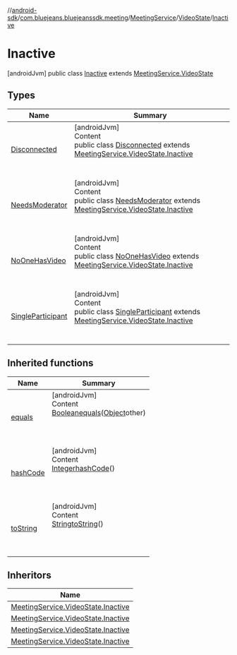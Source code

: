 //[android-sdk](../../../../../index.md)/[com.bluejeans.bluejeanssdk.meeting](../../../index.md)/[MeetingService](../../index.md)/[VideoState](../index.md)/[Inactive](index.md)



# Inactive  
 [androidJvm] public class [Inactive](index.md) extends [MeetingService.VideoState](../index.md)   


## Types  
  
|  Name |  Summary | 
|---|---|
| <a name="com.bluejeans.bluejeanssdk.meeting/MeetingService.VideoState.Inactive.Disconnected///PointingToDeclaration/"></a>[Disconnected](-disconnected/index.md)| <a name="com.bluejeans.bluejeanssdk.meeting/MeetingService.VideoState.Inactive.Disconnected///PointingToDeclaration/"></a>[androidJvm]  <br>Content  <br>public class [Disconnected](-disconnected/index.md) extends [MeetingService.VideoState.Inactive](index.md)  <br><br><br>|
| <a name="com.bluejeans.bluejeanssdk.meeting/MeetingService.VideoState.Inactive.NeedsModerator///PointingToDeclaration/"></a>[NeedsModerator](-needs-moderator/index.md)| <a name="com.bluejeans.bluejeanssdk.meeting/MeetingService.VideoState.Inactive.NeedsModerator///PointingToDeclaration/"></a>[androidJvm]  <br>Content  <br>public class [NeedsModerator](-needs-moderator/index.md) extends [MeetingService.VideoState.Inactive](index.md)  <br><br><br>|
| <a name="com.bluejeans.bluejeanssdk.meeting/MeetingService.VideoState.Inactive.NoOneHasVideo///PointingToDeclaration/"></a>[NoOneHasVideo](-no-one-has-video/index.md)| <a name="com.bluejeans.bluejeanssdk.meeting/MeetingService.VideoState.Inactive.NoOneHasVideo///PointingToDeclaration/"></a>[androidJvm]  <br>Content  <br>public class [NoOneHasVideo](-no-one-has-video/index.md) extends [MeetingService.VideoState.Inactive](index.md)  <br><br><br>|
| <a name="com.bluejeans.bluejeanssdk.meeting/MeetingService.VideoState.Inactive.SingleParticipant///PointingToDeclaration/"></a>[SingleParticipant](-single-participant/index.md)| <a name="com.bluejeans.bluejeanssdk.meeting/MeetingService.VideoState.Inactive.SingleParticipant///PointingToDeclaration/"></a>[androidJvm]  <br>Content  <br>public class [SingleParticipant](-single-participant/index.md) extends [MeetingService.VideoState.Inactive](index.md)  <br><br><br>|


## Inherited functions  
  
|  Name |  Summary | 
|---|---|
| <a name="kotlin/MeetingService.VideoState.Inactive/equals/#kotlin.Any?/PointingToDeclaration/"></a>[equals](index.md#-487629002%2FFunctions%2F-435046686)| <a name="kotlin/MeetingService.VideoState.Inactive/equals/#kotlin.Any?/PointingToDeclaration/"></a>[androidJvm]  <br>Content  <br>[Boolean](https://developer.android.com/reference/kotlin/java/lang/Boolean.html)[equals](index.md#-487629002%2FFunctions%2F-435046686)([Object](https://developer.android.com/reference/kotlin/java/lang/Object.html)other)  <br>  <br><br><br>|
| <a name="kotlin/MeetingService.VideoState.Inactive/hashCode/#/PointingToDeclaration/"></a>[hashCode](index.md#1637922032%2FFunctions%2F-435046686)| <a name="kotlin/MeetingService.VideoState.Inactive/hashCode/#/PointingToDeclaration/"></a>[androidJvm]  <br>Content  <br>[Integer](https://developer.android.com/reference/kotlin/java/lang/Integer.html)[hashCode](index.md#1637922032%2FFunctions%2F-435046686)()  <br>  <br><br><br>|
| <a name="kotlin/MeetingService.VideoState.Inactive/toString/#/PointingToDeclaration/"></a>[toString](index.md#1459755967%2FFunctions%2F-435046686)| <a name="kotlin/MeetingService.VideoState.Inactive/toString/#/PointingToDeclaration/"></a>[androidJvm]  <br>Content  <br>[String](https://developer.android.com/reference/kotlin/java/lang/String.html)[toString](index.md#1459755967%2FFunctions%2F-435046686)()  <br>  <br><br><br>|


## Inheritors  
  
|  Name | 
|---|
| <a name="com.bluejeans.bluejeanssdk.meeting/MeetingService.VideoState.Inactive.SingleParticipant///PointingToDeclaration/"></a>[MeetingService.VideoState.Inactive](-single-participant/index.md)|
| <a name="com.bluejeans.bluejeanssdk.meeting/MeetingService.VideoState.Inactive.NoOneHasVideo///PointingToDeclaration/"></a>[MeetingService.VideoState.Inactive](-no-one-has-video/index.md)|
| <a name="com.bluejeans.bluejeanssdk.meeting/MeetingService.VideoState.Inactive.NeedsModerator///PointingToDeclaration/"></a>[MeetingService.VideoState.Inactive](-needs-moderator/index.md)|
| <a name="com.bluejeans.bluejeanssdk.meeting/MeetingService.VideoState.Inactive.Disconnected///PointingToDeclaration/"></a>[MeetingService.VideoState.Inactive](-disconnected/index.md)|

